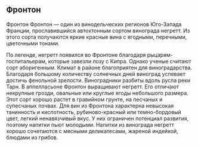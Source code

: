 ## Фронтон 

Фронтон
Фронтон — один из винодельческих регионов Юго-Запада Франции, прославившийся автохтонным сортом винограда негретт. Из этого сорта получаются яркие красные вина с ягодными, перечными, цветочными тонами. 

По легенде, негретт появился во Фронтоне благодаря рыцарям-госпитальерам, которые завезли лозу с Кипра. Однако ученые считают сорт аборигенным.
Климат в районе благоприятен для виноградарства. Благодаря большому количеству солнечных дней виноград успевает достичь фенольной зрелости. Виноградники разбиты вдоль русла реки Тарн. 
В аппелласьоне Фронтон выращивают негретт. Его отличают некрупные грозди, овальные или круглые ягоды небольшого размера. Этот сорт хорошо растет в гравийном грунте, на песчаных и супесчаных почвах. 
Для вин из Фронтона характерна невысокая танинность и кислотность, рубиново-красный или темно-бордовый цвет, легкий ненавязчивый вкус. У них ограничен потенциал развития, поэтому напитки пьют молодыми. 
Напитки из винограда негретт хорошо сочетаются с мясными деликатесами, жареной индейкой, блюдами из грибов.
